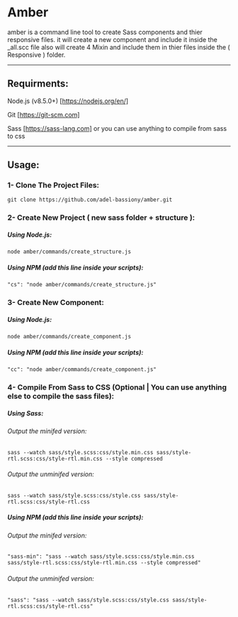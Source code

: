 # Amber
amber is a command line tool to create Sass components and thier responsive files.
it will create a new component and include it inside the _all.scc file also will create 4 Mixin and include them in thier files inside the ( Responsive ) folder.

---

## Requirments:
Node.js (v8.5.0+) [https://nodejs.org/en/]

Git [https://git-scm.com]

Sass [https://sass-lang.com] or you can use anything to compile from sass to css

---

## Usage:
### 1- Clone The Project Files:
```git clone https://github.com/adel-bassiony/amber.git```

### 2- Create New Project ( new sass folder + structure ):

##### Using Node.js:
```node amber/commands/create_structure.js```

##### Using NPM (add this line inside your scripts):
```"cs": "node amber/commands/create_structure.js"```


### 3- Create New Component:

##### Using Node.js:
```node amber/commands/create_component.js```

##### Using NPM (add this line inside your scripts):

```"cc": "node amber/commands/create_component.js"```


### 4- Compile From Sass to CSS (Optional | You can use anything else to compile the sass files):

##### Using Sass:
###### Output the minifed version:
```sass --watch sass/style.scss:css/style.min.css sass/style-rtl.scss:css/style-rtl.min.css --style compressed```
###### Output the unminifed version:
```sass --watch sass/style.scss:css/style.css sass/style-rtl.scss:css/style-rtl.css```

##### Using NPM (add this line inside your scripts):
###### Output the minifed version:
```"sass-min": "sass --watch sass/style.scss:css/style.min.css sass/style-rtl.scss:css/style-rtl.min.css --style compressed"```
###### Output the unminifed version:
```"sass": "sass --watch sass/style.scss:css/style.css sass/style-rtl.scss:css/style-rtl.css"```
